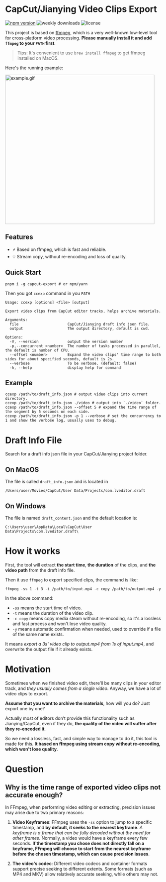 # CapCut/Jianying Video Clips Export

[![npm version](https://img.shields.io/npm/v/capcut-export)](https://npmjs.com/package/capcut-export)
![weekly downloads](https://img.shields.io/npm/dw/capcut-export)
![license](https://img.shields.io/npm/l/capcut-export)

This project is based on [ffmpeg](https://ffmpeg.org/), which is a very well-known low-level tool for cross-platform video processing. **Please manually install it and add `ffmpeg` to your `PATH` first**.

> Tips: It's convenient to use `brew install ffmpeg` to get ffmpeg installed on MacOS.

Here's the running example:

<img alt="example.gif" width="480" src="https://raw.githubusercontent.com/emosheeep/capcut-export/HEAD/example.gif">

## Features

- ⚡️ Based on ffmpeg, which is fast and reliable.
- 💡 Stream copy, without re-encoding and loss of quality.

## Quick Start

```shell
pnpm i -g capcut-export # or npm/yarn
```

Then you got `ccexp` command in you `PATH`

```
Usage: ccexp [options] <file> [output]

Export video clips from CapCut editor tracks, helps archive materials.

Arguments:
  file                      CapCut/Jianying draft info json file.
  output                    The output directory, default is cwd.

Options:
  -V, --version             output the version number
  -p,--concurrent <number>  The number of tasks processed in parallel, the default is number of CPU.
  --offset <number>         Expand the video clips' time range to both sides for about specified seconds, default is 2s.
  --verbose                 To be verbose. (default: false)
  -h, --help                display help for command
```

## Example

```shell
ccexp /path/to/draft_info.json # output video clips into current directory.
ccexp /path/to/draft_info.json ./video # output into `./video` folder.
ccexp /path/to/draft_info.json --offset 5 # expand the time range of the segment by 5 seconds on each side.
ccexp /path/to/draft_info.json -p 1 --verbose # set the concurrency to 1 and show the verbose log, usually uses to debug.
```

# Draft Info File

Search for a draft info json file in your CapCut/Jianying project folder.

## On MacOS

The file is called `draft_info.json` and is located in

```
/Users/user/Movies/CapCut/User Data/Projects/com.lveditor.draft
```

## On Windows

The file is named `draft_content.json` and the default location is:

```
C:\Users\user\AppData\Local\CapCut\User Data\Projects\com.lveditor.draft\
```

# How it works

First, the tool will extract **the start time**, **the duration** of the clips, and **the video path** from the draft info file.

Then it use `ffmpeg` to export specified clips, the command is like:

```shell
ffmpeg -ss 1 -t 3 -i /path/to/input.mp4 -c copy /path/to/output.mp4 -y
```

In the above command:

- `-ss` means the start time of video.
- `-t` means the duration of the video clip.
- `-c copy` means copy media steam without re-encoding, so it's a lossless and fast process and won't lose video quality.
- `-y` means automatic confirmation when needed, used to override if a file of the same name exists.

It means *export a 3s' video clip to output.mp4 from 1s of input.mp4*, and overwrite the output file if it already exists.

# Motivation

Sometimes when we finished video edit, there’ll be many clips in your editor track, and *they usually comes from a single video*. Anyway, we have a lot of video clips to export.

**Assume that you want to archive the materials**, how will you do? Just export one by one? 

Actually most of editors don’t provide this functionality such as Jianying/CapCut, even if they do, **the quality of the video will suffer after they re-encoded it**.

So we need a lossless, fast, and simple way to manage to do it, this tool is made for this. **It based on ffmpeg using stream copy without re-encoding, which won't lose quality**.

# Question

## Why is the time range of exported video clips not accurate enough?

In FFmpeg, when performing video editing or extracting, precision issues may arise due to two primary reasons:

1. **Video Keyframes**: FFmpeg uses the `-ss` option to jump to a specific timestamp, and **by default, it seeks to the nearest keyframe**. *A keyframe is a frame that can be fully decoded without the need for other frames*. Normally, a video would have a keyframe every few seconds. **If the timestamp you chose does not directly fall on a keyframe, FFmpeg will choose to start from the nearest keyframe before the chosen timestamp, which can cause precision issues**.

2. **The video's codec**: Different video codecs and container formats support precise seeking to different extents. Some formats (such as MP4 and MKV) allow relatively accurate seeking, while others may not.